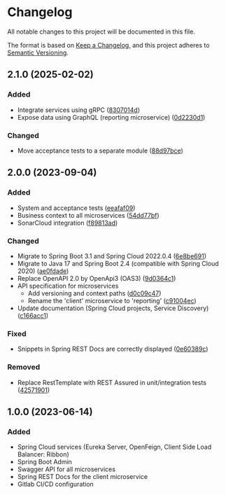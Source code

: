 # Changelog

All notable changes to this project will be documented in this file.

The format is based on [Keep a Changelog](https://keepachangelog.com/en/1.1.0/), and this project adheres to [Semantic Versioning](https://semver.org/spec/v2.0.0.html).

## 2.1.0 (2025-02-02)

### Added

- Integrate services using gRPC ([8307014d](https://gitlab.com/ShowMeYourCodeYouTube/spring-cloud-demo/-/commit/8307014d24f3831d165fb31dd8d0e30d3876b9b7))
- Expose data using GraphQL (reporting microservice) ([0d2230d1](https://gitlab.com/ShowMeYourCodeYouTube/spring-cloud-demo/-/commit/0d2230d15367618f3520fd2b24aa738b37d043ac))

### Changed

- Move acceptance tests to a separate module ([88d97bce](https://gitlab.com/ShowMeYourCodeYouTube/spring-cloud-demo/-/commit/88d97bce666c618c9f463e9d2a532a71a12e72c6))

## 2.0.0 (2023-09-04)

### Added

- System and acceptance tests ([eeafaf09](https://gitlab.com/ShowMeYourCodeYouTube/spring-cloud-demo/-/commit/eeafaf0955996fd0fd765783298abe3d84be656c))
- Business context to all microservices ([54dd77bf](https://gitlab.com/ShowMeYourCodeYouTube/spring-cloud-demo/-/commit/54dd77bfa51cdafcae7f6b20937c36ab1c823a64))
- SonarCloud integration ([f89813ad](https://gitlab.com/ShowMeYourCodeYouTube/spring-cloud-demo/-/commit/f89813ad543811f3e150640da284c315a8daec59))

### Changed

- Migrate to Spring Boot 3.1 and Spring Cloud 2022.0.4 ([6e8be691](https://gitlab.com/ShowMeYourCodeYouTube/spring-cloud-demo/-/commit/6e8be6915270795c32e93b64e3e4bf4733e317a8))
- Migrate to Java 17 and Spring Boot 2.4 (compatible with Spring Cloud 2020) ([ae0fdade](https://gitlab.com/ShowMeYourCodeYouTube/spring-cloud-demo/-/commit/ae0fdade676731cb7f0de2b518f29214297b2131))
- Replace OpenAPI 2.0 by OpenApi3 (OAS3) ([9d0364c1](https://gitlab.com/ShowMeYourCodeYouTube/spring-cloud-demo/-/commit/9d0364c1d63fd8bcb41cf9b372450790f974c0e4))
- API specification for microservices
  - Add versioning and context paths ([d0c09c47](https://gitlab.com/ShowMeYourCodeYouTube/spring-cloud-demo/-/commit/d0c09c47eb8e0248ab0275f52cf78084fed3d560))
  - Rename the 'client' microservice to 'reporting' ([c91004ec](https://gitlab.com/ShowMeYourCodeYouTube/spring-cloud-demo/-/commit/c91004ec0043d26f180e788efedeb3bcbce21501))
- Update documentation (Spring Cloud projects, Service Discovery) ([c166acc1](https://gitlab.com/ShowMeYourCodeYouTube/spring-cloud-demo/-/commit/c166acc1981aa8c12df8abd4a5cd7bd326cf2d89))

### Fixed

- Snippets in Spring REST Docs are correctly displayed ([0e60389c](https://gitlab.com/ShowMeYourCodeYouTube/spring-cloud-demo/-/commit/0e60389c56f38d428148e04149812d62024ea6cb))

### Removed

- Replace RestTemplate with REST Assured in unit/integration tests ([42571901](https://gitlab.com/ShowMeYourCodeYouTube/spring-cloud-demo/-/commit/42571901bc26186bb049228d202af7ee20c53d5b))

## 1.0.0 (2023-06-14)

### Added

- Spring Cloud services (Eureka Server, OpenFeign, Client Side Load Balancer: Ribbon)
- Spring Boot Admin
- Swagger API for all microservices
- Spring REST Docs for the client microservice
- Gitlab CI/CD configuration
